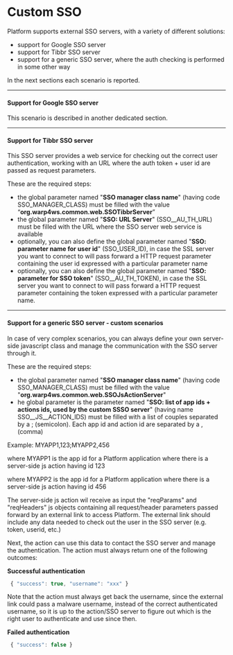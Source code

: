 # Custom SSO

Platform supports external SSO servers, with a variety of different solutions:

* support for Google SSO server
* support for Tibbr SSO server
* support for a generic SSO server, where the auth checking is performed in some other way

In the next sections each scenario is reported.

---

#### Support for Google SSO server

This scenario is described in another dedicated section.

---

#### Support for Tibbr SSO server

This SSO server provides a web service for checking out the correct user authentication, working with an URL where the auth token + user id are passed as request parameters.

These are the required steps:

* the global parameter named "**SSO manager class name**" \(having code SSO\_MANAGER\_CLASS\) must be filled with the value “**org.warp4ws.common.web.SSOTibbrServer**” 
* the global parameter named "**SSO: URL Server**" \(SSO\_\_AU\_TH\_URL\) must be filled with the URL where the SSO server web service is available
* optionally, you can also define the global parameter named "**SSO: parameter name for user id**" \(SSO\_USER\_ID\), in case the SSL server you want to connect to will pass forward a HTTP request parameter containing the user id expressed with a particular parameter name
* optionally, you can also define the global parameter named "**SSO: parameter for SSO token**" \(SSO\_\_AU\_TH\_TOKEN\), in case the SSL server you want to connect to will pass forward a HTTP request parameter containing the token expressed with a particular parameter name.

---

#### Support for a generic SSO server - custom scenarios

In case of very complex scenarios, you can always define your own server-side javascript class and manage the communication with the SSO server through it.

These are the required steps:

* the global parameter named "**SSO manager class name**" \(having code SSO\_MANAGER\_CLASS\) must be filled with the value "**org.warp4ws.common.web.SSOJsActionServer**"
* he global parameter is the parameter named "**SSO: list of app ids + actions ids, used by the custom SSSO server**" \(having name SSO\_\_JS\_\_ACTION\_IDS\) must be filled with a list of couples separated by a ; \(semicolon\). Each app id and action id are separated by a , \(comma\)



Example: MYAPP1,123;MYAPP2,456

where MYAPP1 is the app id for a Platform application where there is a server-side js action having id 123

where MYAPP2 is the app id for a Platform application where there is a server-side js action having id 456

The server-side js action wil receive as input the "reqParams" and "reqHeaders" js objects containing all request/header parameters passed forward by an external link to access Platform. The external link should include any data needed to check out the user in the SSO server \(e.g. token, userid, etc.\)

Next, the action can  use this data to contact the SSO server and manage the authentication. The action must always return one of the following outcomes:

**Successful authentication**

```js
 { "success": true, "username": "xxx" }
```

Note that the action must always get back the username, since the external link could pass a malware username, instead of the correct authenticated username, so it is up to the action/SSO server to figure out which is the right user to authenticate and use since then.

**Failed authentication**

```js
 { "success": false }
```



